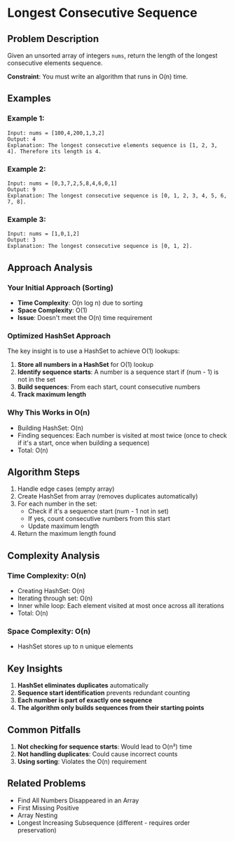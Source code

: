 # Longest Consecutive Sequence

## Problem Description
Given an unsorted array of integers `nums`, return the length of the longest consecutive elements sequence.

**Constraint**: You must write an algorithm that runs in O(n) time.

## Examples

### Example 1:
```
Input: nums = [100,4,200,1,3,2]
Output: 4
Explanation: The longest consecutive elements sequence is [1, 2, 3, 4]. Therefore its length is 4.
```

### Example 2:
```
Input: nums = [0,3,7,2,5,8,4,6,0,1]
Output: 9
Explanation: The longest consecutive sequence is [0, 1, 2, 3, 4, 5, 6, 7, 8].
```

### Example 3:
```
Input: nums = [1,0,1,2]
Output: 3
Explanation: The longest consecutive sequence is [0, 1, 2].
```

## Approach Analysis

### Your Initial Approach (Sorting)
- **Time Complexity**: O(n log n) due to sorting
- **Space Complexity**: O(1)
- **Issue**: Doesn't meet the O(n) time requirement

### Optimized HashSet Approach
The key insight is to use a HashSet to achieve O(1) lookups:

1. **Store all numbers in a HashSet** for O(1) lookup
2. **Identify sequence starts**: A number is a sequence start if (num - 1) is not in the set
3. **Build sequences**: From each start, count consecutive numbers
4. **Track maximum length**

### Why This Works in O(n)
- Building HashSet: O(n)
- Finding sequences: Each number is visited at most twice (once to check if it's a start, once when building a sequence)
- Total: O(n)

## Algorithm Steps

1. Handle edge cases (empty array)
2. Create HashSet from array (removes duplicates automatically)
3. For each number in the set:
   - Check if it's a sequence start (num - 1 not in set)
   - If yes, count consecutive numbers from this start
   - Update maximum length
4. Return the maximum length found

## Complexity Analysis

### Time Complexity: O(n)
- Creating HashSet: O(n)
- Iterating through set: O(n)
- Inner while loop: Each element visited at most once across all iterations
- Total: O(n)

### Space Complexity: O(n)
- HashSet stores up to n unique elements

## Key Insights

1. **HashSet eliminates duplicates** automatically
2. **Sequence start identification** prevents redundant counting
3. **Each number is part of exactly one sequence**
4. **The algorithm only builds sequences from their starting points**

## Common Pitfalls

1. **Not checking for sequence starts**: Would lead to O(n²) time
2. **Not handling duplicates**: Could cause incorrect counts
3. **Using sorting**: Violates the O(n) requirement

## Related Problems

- Find All Numbers Disappeared in an Array
- First Missing Positive
- Array Nesting
- Longest Increasing Subsequence (different - requires order preservation)
